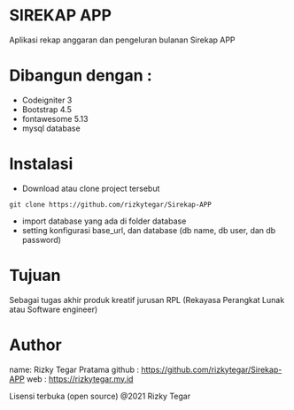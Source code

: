 # SIREKAP APP

Aplikasi rekap anggaran dan pengeluran bulanan Sirekap APP

# Dibangun dengan :

- Codeigniter 3
- Bootstrap 4.5
- fontawesome 5.13
- mysql database

# Instalasi

- Download atau clone project tersebut

`
git clone https://github.com/rizkytegar/Sirekap-APP
`
- import database yang ada di folder database
- setting konfigurasi base_url, dan database (db name, db user, dan db password)

# Tujuan

Sebagai tugas akhir produk kreatif jurusan RPL (Rekayasa Perangkat Lunak atau  Software engineer)

# Author

name: Rizky Tegar Pratama 
github : https://github.com/rizkytegar/Sirekap-APP
web : https://rizkytegar.my.id

Lisensi terbuka (open source) @2021 Rizky Tegar 
